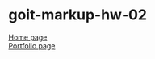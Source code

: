 # goit-markup-hw-02
[Home page](https://vadimfront.github.io/goit-markup-hw-01/) <br>
[Portfolio page](https://vadimfront.github.io/goit-markup-hw-02/portfolio.html)

